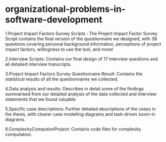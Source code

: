 # organizational-problems-in-software-development
1.Project Impact Factors Survey Scripts :
The Project Impact Factor Survey Script contains the final version of the questionnaire we designed, with 38 questions covering personal background information, perceptions of project impact factors, willingness to use the tool, and more!

2.Interview Scripts:
Contains our final design of 17 interview questions and all detailed interview transcripts.

3.Project Impact Factors Survey Questionnaire Result:
Contains the statistical results of all the questionnaires we collected.

4.Data analysis and results:
Describes in detail some of the findings summarised from our detailed analysis of the data collected and interview statements that we found valuable

5.Specific case descriptions:
Further detailed descriptions of the cases in the thesis, with clearer case modelling diagrams and task-driven zoom-in diagrams.

6.ComplexityComputionProject:
Contains code files for complexity computation.

